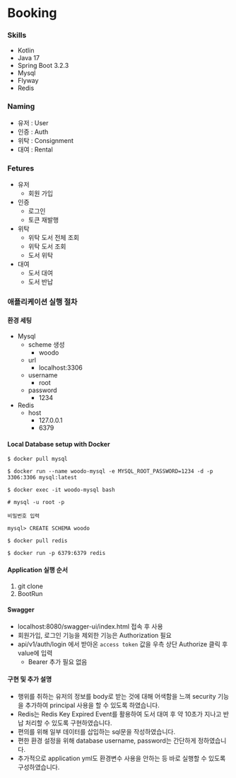 # Booking


### Skills

- Kotlin
- Java 17
- Spring Boot 3.2.3
- Mysql
- Flyway
- Redis

### Naming

- 유저 : User
- 인증 : Auth
- 위탁 : Consignment
- 대여 : Rental

### Fetures

- 유저
  - 회원 가입
- 인증
  - 로그인
  - 토큰 재발행
- 위탁
  - 위탁 도서 전체 조회
  - 위탁 도서 조회
  - 도서 위탁
- 대여
  - 도서 대여
  - 도서 반납

### 애플리케이션 실행 절차

#### 환경 세팅

- Mysql
    - scheme 생성
        - woodo
    - url
        - localhost:3306
    - username
        - root
    - password
        - 1234
- Redis
    - host
        - 127.0.0.1
        - 6379

#### Local Database setup with Docker

```$ docker pull mysql```

```$ docker run --name woodo-mysql -e MYSQL_ROOT_PASSWORD=1234 -d -p 3306:3306 mysql:latest```

```$ docker exec -it woodo-mysql bash```

```# mysql -u root -p```

```비밀번호 입력```

```mysql> CREATE SCHEMA woodo```

```$ docker pull redis```

```$ docker run -p 6379:6379 redis```

#### Application 실행 순서

1. git clone
2. BootRun

#### Swagger

- localhost:8080/swagger-ui/index.html 접속 후 사용
- 회원가입, 로그인 기능을 제외한 기능은 Authorization 필요
- api/v1/auth/login 에서 받아온 ```access token``` 값을 우측 상단 Authorize 클릭 후 value에 입력
  - Bearer 추가 필요 없음

#### 구현 및 추가 설명

- 행위를 취하는 유저의 정보를 body로 받는 것에 대해 어색함을 느껴 security 기능을 추가하여 principal 사용을 할 수 있도록 하였습니다.
- Redis는 Redis Key Expired Event를 활용하여 도서 대여 후 약 10초가 지나고 반납 처리할 수 있도록 구현하였습니다.
- 편의를 위해 일부 데이터를 삽입하는 sql문을 작성하였습니다.
- 편한 환경 설정을 위해 database username, password는 간단하게 정하였습니다.
- 추가적으로 application yml도 환경변수 사용을 안하는 등 바로 실행할 수 있도록 구성하였습니다.
